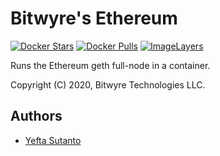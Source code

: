 # Bitwyre's Ethereum

[![Docker Stars](https://img.shields.io/docker/stars/bitwyre/crypto-ethereum.svg)](https://hub.docker.com/r/bitwyre/crypto-ethereum/)
[![Docker Pulls](https://img.shields.io/docker/pulls/bitwyre/crypto-ethereum.svg)](https://hub.docker.com/r/bitwyre/crypto-ethereum/)
[![ImageLayers](https://images.microbadger.com/badges/image/bitwyre/crypto-ethereum.svg)](https://microbadger.com/images/bitwyre/crypto-ethereum)

Runs the Ethereum geth full-node in a container.

Copyright (C) 2020, Bitwyre Technologies LLC.

## Authors

- [Yefta Sutanto](https://github.com/nevrending)

